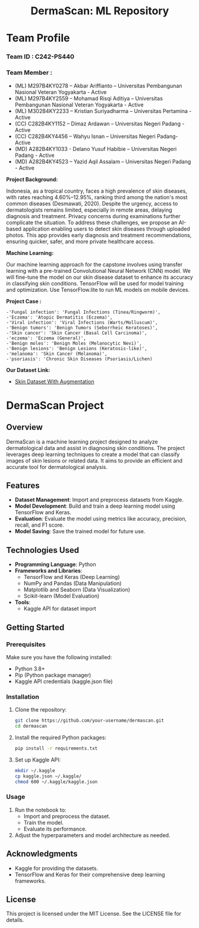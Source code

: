 <h1 align="center">
  DermaScan: ML Repository
</h1>

# Team Profile

### Team ID		: C242-PS440 

### Team Member	: 
- (ML) M297B4KY0278 – Akbar Ariffianto – Universitas Pembangunan Nasional Veteran Yogyakarta - Active
- (ML) M297B4KY2559 – Mohamad Risqi Aditiya – Universitas Pembangunan Nasional Veteran Yogyakarta - Active 
- (ML) M302B4KY2233 – Kristian Suriyadharma – Universitas Pertamina - Active
- (CC) C282B4KY1152 – Dimaz Ardawan – Universitas Negeri Padang - Active
- (CC) C282B4KY4456 – Wahyu Isnan – Universitas Negeri Padang- Active
- (MD) A282B4KY1033 - Delano Yusuf Habibie – Universitas Negeri Padang - Active
- (MD) A282B4KY4523 – Yazid Aqil Assalam – Universitas Negeri Padang - Active

**Project Background:**

Indonesia, as a tropical country, faces a high prevalence of skin diseases, with rates reaching 4.60%–12.95%, ranking third among the nation's most common diseases (Desmawati, 2020). Despite the urgency, access to dermatologists remains limited, especially in remote areas, delaying diagnosis and treatment. Privacy concerns during examinations further complicate the situation. To address these challenges, we propose an AI-based application enabling users to detect skin diseases through uploaded photos. This app provides early diagnosis and treatment recommendations, ensuring quicker, safer, and more private healthcare access.

**Machine Learning:** 

Our machine learning approach for the capstone involves using transfer learning with a pre-trained Convolutional Neural Network (CNN) model. We will fine-tune the model on our skin disease dataset to enhance its accuracy in classifying skin conditions. TensorFlow will be used for model training and optimization. Use TensorFlow.lite to run ML models on mobile devices.

**Project Case :**

    -'Fungal infection': 'Fungal Infections (Tinea/Ringworm)',
    -'Eczema': 'Atopic Dermatitis (Eczema)',
    -'Viral infection': 'Viral Infections (Warts/Molluscum)',
    -'Benign tumors': 'Benign Tumors (Seborrheic Keratoses)',
    -'Skin cancer': 'Skin Cancer (Basal Cell Carcinoma)',
    -'eczema': 'Eczema (General)',
    -'Benign moles': 'Benign Moles (Melanocytic Nevi)',
    -'Benign lesions': 'Benign Lesions (Keratosis-like)',
    -'melanoma': 'Skin Cancer (Melanoma)',
    -'psoriasis': 'Chronic Skin Diseases (Psoriasis/Lichen)

**Our Dataset Link:**

* [Skin Dataset With Augmentation](https://www.kaggle.com/datasets/akbariffianto/final-skin-disease)

# DermaScan Project

## Overview
DermaScan is a machine learning project designed to analyze dermatological data and assist in diagnosing skin conditions. The project leverages deep learning techniques to create a model that can classify images of skin lesions or related data. It aims to provide an efficient and accurate tool for dermatological analysis.

## Features
- **Dataset Management**: Import and preprocess datasets from Kaggle.
- **Model Development**: Build and train a deep learning model using TensorFlow and Keras.
- **Evaluation**: Evaluate the model using metrics like accuracy, precision, recall, and F1 score.
- **Model Saving**: Save the trained model for future use.

## Technologies Used
- **Programming Language**: Python
- **Frameworks and Libraries**:
  - TensorFlow and Keras (Deep Learning)
  - NumPy and Pandas (Data Manipulation)
  - Matplotlib and Seaborn (Data Visualization)
  - Scikit-learn (Model Evaluation)
- **Tools**:
  - Kaggle API for dataset import

## Getting Started

### Prerequisites
Make sure you have the following installed:
- Python 3.8+
- Pip (Python package manager)
- Kaggle API credentials (kaggle.json file)

### Installation
1. Clone the repository:
   ```bash
   git clone https://github.com/your-username/dermascan.git
   cd dermascan
   ```
2. Install the required Python packages:
   ```bash
   pip install -r requirements.txt
   ```
3. Set up Kaggle API:
   ```bash
   mkdir ~/.kaggle
   cp kaggle.json ~/.kaggle/
   chmod 600 ~/.kaggle/kaggle.json
   ```

### Usage
1. Run the notebook to:
   - Import and preprocess the dataset.
   - Train the model.
   - Evaluate its performance.
2. Adjust the hyperparameters and model architecture as needed.

## Acknowledgments
- Kaggle for providing the datasets.
- TensorFlow and Keras for their comprehensive deep learning frameworks.

## License
This project is licensed under the MIT License. See the LICENSE file for details.
